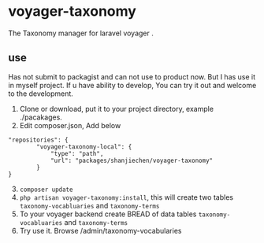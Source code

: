 # voyager-taxonomy
The Taxonomy manager for laravel voyager .
## use
Has not submit to packagist and can not use to product now. But I has use it in myself project. If u have ability to develop, You can try it out and welcome to the development.
1. Clone or download, put it to your project directory, example ./pacakages.
2. Edit composer.json, Add below
```
"repositories": {
        "voyager-taxonomy-local": {
            "type": "path",
            "url": "packages/shanjiechen/voyager-taxonomy"
        }
}
```
3. `composer update`
4. `php artisan voyager-taxonomy:install`, this will create two tables `taxonomy-vocabluaries` and `taxonomy-terms`
5. To your voyager backend create BREAD of data tables `taxonomy-vocabluaries` and `taxonomy-terms`
6. Try use it. Browse /admin/taxonomy-vocabularies

